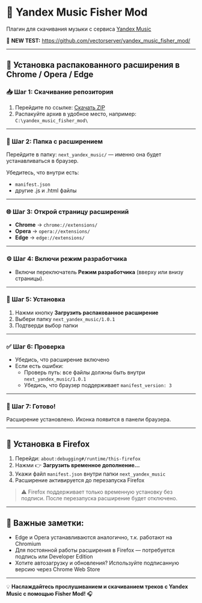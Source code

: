# 🎵 Yandex Music Fisher Mod

Плагин для скачивания музыки с сервиса [Yandex Music](https://music.yandex.ru/)

🧪 **NEW TEST:** https://github.com/vectorserver/yandex_music_fisher_mod/

---

## 🧩 Установка распакованного расширения в Chrome / Opera / Edge

### 📥 Шаг 1: Скачивание репозитория

1. Перейдите по ссылке: [Скачать ZIP](https://github.com/vectorserver/yandex_music_fisher_mod/archive/refs/heads/master.zip)
2. Распакуйте архив в удобное место, например: `C:\yandex_music_fisher_mod\`

---

### 📁 Шаг 2: Папка с расширением

Перейдите в папку: `next_yandex_music/` — именно она будет устанавливаться в браузер.

Убедитесь, что внутри есть:
- `manifest.json`
- другие .js и .html файлы

---

### 🌐 Шаг 3: Открой страницу расширений

- **Chrome** → `chrome://extensions/`
- **Opera** → `opera://extensions/`
- **Edge** → `edge://extensions/`

---

### ⚙️ Шаг 4: Включи режим разработчика

- Включи переключатель **Режим разработчика** (вверху или внизу страницы).

---

### 📂 Шаг 5: Установка

1. Нажми кнопку **Загрузить распакованное расширение**
2. Выбери папку `next_yandex_music/1.0.1`
3. Подтверди выбор папки

---

### ✅ Шаг 6: Проверка

- Убедись, что расширение включено
- Если есть ошибки:
    - Проверь путь: все файлы должны быть внутри `next_yandex_music/1.0.1`
    - Убедись, что браузер поддерживает `manifest_version: 3`

---

### 🎉 Шаг 7: Готово!

Расширение установлено. Иконка появится в панели браузера.

---

## 🦊 Установка в Firefox

1. Перейди: `about:debugging#/runtime/this-firefox`
2. Нажми 👉 **Загрузить временное дополнение...**
3. Укажи файл `manifest.json` внутри папки `next_yandex_music`
4. Расширение активируется до перезапуска Firefox

> ⚠️ Firefox поддерживает только временную установку без подписи. После перезапуска расширение будет отключено.

---

## 📝 Важные заметки:

- Edge и Opera устанавливаются аналогично, т.к. работают на Chromium
- Для постоянной работы расширения в Firefox — потребуется подпись или Developer Edition
- Хотите автозагрузку и обновления? Используйте подписанную версию через Chrome Web Store

---

💡 **Наслаждайтесь прослушиванием и скачиванием треков с Yandex Music с помощью Fisher Mod!** 🎧
